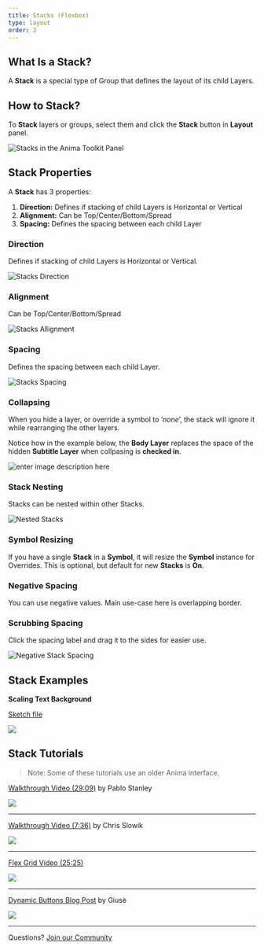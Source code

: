 ```yaml
---
title: Stacks (Flexbox)
type: layout
order: 2
---
```


## What Is a Stack?

A **Stack** is a special type of Group that defines the layout of its child Layers.



## How to Stack?

To **Stack** layers or groups, select them and click the **Stack** button in **Layout** panel.

![Stacks in the Anima Toolkit Panel](http://f.cl.ly/items/3V3N2X3n373j23301k3w/v3%20%E2%80%93%20small%20Layout%20Stack.png)

## Stack Properties

A **Stack** has 3 properties:

1. **Direction:** Defines if stacking of child Layers is Horizontal or Vertical
2. **Alignment:** Can be Top/Center/Bottom/Spread
3. **Spacing:** Defines the spacing between each child Layer

### Direction

Defines if stacking of child Layers is Horizontal or Vertical.

![Stacks Direction](http://f.cl.ly/items/3B0c1x062d2R1I31472F/[73ffa457beddbe87910da1905b2161c4]_Stacks%20Direction.gif)

### Alignment

Can be Top/Center/Bottom/Spread

![Stacks Allignment](http://f.cl.ly/items/3v373a1S082Z1g2x212G/[0131fc1c695c7251384248a099cbccfe]_Stacks%20allign.gif)

### Spacing

Defines the spacing between each child Layer.

![Stacks Spacing](http://f.cl.ly/items/1T37201k2f0J2n1J3P1k/[785bc2b1d2873d8bf22592f643c34fd4]_Stacks%20Spacing.gif)
### Collapsing

When you hide a layer, or override a symbol to ‘_none_’, the stack will ignore it while rearranging the other layers.

Notice how in the example below, the **Body Layer** replaces the space of the hidden **Subtitle Layer** when collpasing is **checked in**.

![enter image description here](http://f.cl.ly/items/0F0S2Y1m0b2R3p3V0V1Z/%5B37f0cbf823c0a35a54bc952e06aa1bef%5D_Collapsing%20Stack.gif)

### Stack Nesting

 Stacks can be nested within other Stacks.

![Nested Stacks](http://f.cl.ly/items/47421I3z0O250e1N1226/[76fc2f94cef0a4bd0aff3c067132fd0e]_Nested%20stacks.gif)

### Symbol Resizing

If you have a single **Stack** in a **Symbol**, it will resize the **Symbol** instance for Overrides. This is optional, but default for new **Stacks** is **On**.

### Negative Spacing

You can use negative values. Main use-case here is overlapping border.

### Scrubbing Spacing

Click the spacing label and drag it to the sides for easier use.

![Negative Stack Spacing](http://f.cl.ly/items/3L2u3I2p433X3M1J2d0W/%5B153284e5baebfe994ba0bb8e649ea6e5%5D_Negative%20spacing%20stacks.gif)

## Stack Examples

 **Scaling Text Background** 

[Sketch file](http://bit.ly/2lJ4luf)

![](http://animaapp.s3.amazonaws.com/social/Feb2017/StacksAsPadding.gif)

## Stack Tutorials

> Note: Some of these tutorials use an older Anima interface.

[Walkthrough Video (29:09)](https://www.youtube.com/watch?v=DiCXg17CwIY) by Pablo Stanley

![](https://docs.animaapp.com/images/pablo.jpg)

---

[Walkthrough Video (7:36)](https://designers.how/episodes/use-auto-layout-to-be-more-effective) by Chris Slowik

![](https://docs.animaapp.com/images/designers-how.png)

---

[Flex Grid Video (25:25)](https://www.youtube.com/watch?v=g--AD_Yp5lk)

![](https://docs.animaapp.com/images/alan.png)

---

[Dynamic Buttons Blog Post](https://medium.com/@giuse/overrides-dynamic-buttons-in-sketch-c9ccfb6a5682#.v4widi6sc) by Giusè

![](https://docs.animaapp.com/images/dynamic-button.gif)

---

Questions? [Join our Community](http://facebook.animaapp.com)
